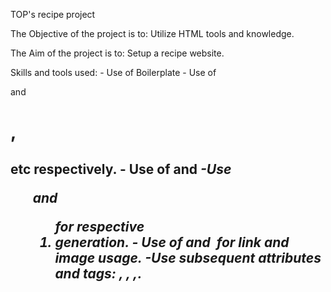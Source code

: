 

TOP's recipe project

The Objective of the project is to: 
    Utilize HTML tools and knowledge.

The Aim of the project is to:
    Setup a recipe website.

Skills and tools used:
    - Use of Boilerplate 
    - Use of <p> and <h1>, <h2> etc respectively.
    - Use of <strong> and <em>
    -Use <ul> and <ol> for respective <li> generation.
    - Use of <a> and <img> for link and image usage.
        -Use subsequent attributes and tags: <alt>, <href>, <height>,<weight>.  